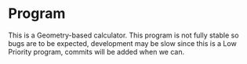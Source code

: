 Program
=======

This is a Geometry-based calculator. This program is not fully stable so bugs are to be expected, development may be
slow since this is a Low Priority program, commits will be added when we can.

